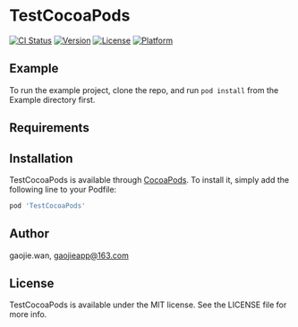 # TestCocoaPods

[![CI Status](https://img.shields.io/travis/gaojie.wan/TestCocoaPods.svg?style=flat)](https://travis-ci.org/gaojie.wan/TestCocoaPods)
[![Version](https://img.shields.io/cocoapods/v/TestCocoaPods.svg?style=flat)](https://cocoapods.org/pods/TestCocoaPods)
[![License](https://img.shields.io/cocoapods/l/TestCocoaPods.svg?style=flat)](https://cocoapods.org/pods/TestCocoaPods)
[![Platform](https://img.shields.io/cocoapods/p/TestCocoaPods.svg?style=flat)](https://cocoapods.org/pods/TestCocoaPods)

## Example

To run the example project, clone the repo, and run `pod install` from the Example directory first.

## Requirements

## Installation

TestCocoaPods is available through [CocoaPods](https://cocoapods.org). To install
it, simply add the following line to your Podfile:

```ruby
pod 'TestCocoaPods'
```

## Author

gaojie.wan, gaojieapp@163.com

## License

TestCocoaPods is available under the MIT license. See the LICENSE file for more info.
